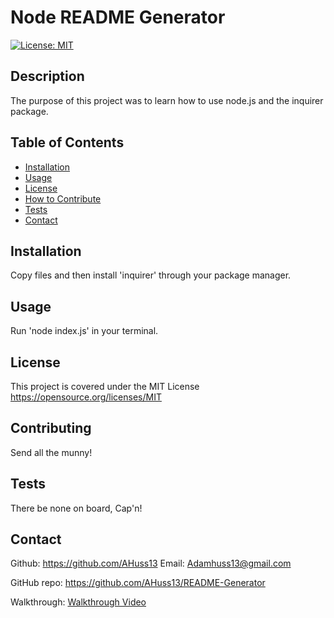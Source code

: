 # Node README Generator

[![License: MIT](https://img.shields.io/badge/License-MIT-yellow.svg)](https://opensource.org/licenses/MIT)

## Description

The purpose of this project was to learn how to use node.js and the inquirer package.

## Table of Contents
- [Installation](#installation)
- [Usage](#usage)
- [License](#license)
- [How to Contribute](#contributing)
- [Tests](#tests)
- [Contact](#contact)

## Installation

Copy files and then install 'inquirer' through your package manager.

## Usage

Run 'node index.js' in your terminal.

## License

This project is covered under the MIT License
https://opensource.org/licenses/MIT

## Contributing

Send all the munny!

## Tests

There be none on board, Cap'n!

## Contact
Github: https://github.com/AHuss13
Email: Adamhuss13@gmail.com


GitHub repo: https://github.com/AHuss13/README-Generator

Walkthrough: [Walkthrough Video](./Walthrough/README%20Generator%20Walkthrough.mp4)